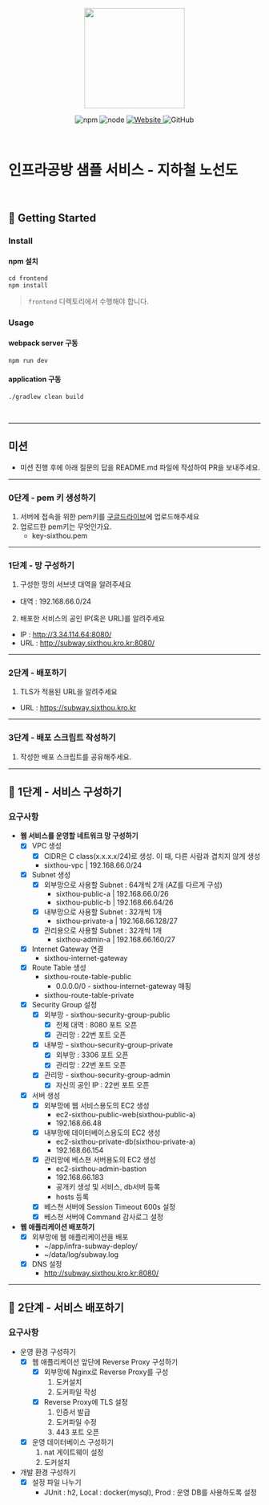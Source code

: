 <p align="center">
    <img width="200px;" src="https://raw.githubusercontent.com/woowacourse/atdd-subway-admin-frontend/master/images/main_logo.png"/>
</p>
<p align="center">
  <img alt="npm" src="https://img.shields.io/badge/npm-%3E%3D%205.5.0-blue">
  <img alt="node" src="https://img.shields.io/badge/node-%3E%3D%209.3.0-blue">
  <a href="https://edu.nextstep.camp/c/R89PYi5H" alt="nextstep atdd">
    <img alt="Website" src="https://img.shields.io/website?url=https%3A%2F%2Fedu.nextstep.camp%2Fc%2FR89PYi5H">
  </a>
  <img alt="GitHub" src="https://img.shields.io/github/license/next-step/atdd-subway-service">
</p>

<br>

# 인프라공방 샘플 서비스 - 지하철 노선도

<br>

## 🚀 Getting Started

### Install
#### npm 설치
```
cd frontend
npm install
```
> `frontend` 디렉토리에서 수행해야 합니다.

### Usage
#### webpack server 구동
```
npm run dev
```
#### application 구동
```
./gradlew clean build
```
<br>

---
## 미션
* 미션 진행 후에 아래 질문의 답을 README.md 파일에 작성하여 PR을 보내주세요.
---
### 0단계 - pem 키 생성하기
1. 서버에 접속을 위한 pem키를 [구글드라이브](https://drive.google.com/drive/folders/1dZiCUwNeH1LMglp8dyTqqsL1b2yBnzd1?usp=sharing)에 업로드해주세요
2. 업로드한 pem키는 무엇인가요.
   - key-sixthou.pem
---
### 1단계 - 망 구성하기
1. 구성한 망의 서브넷 대역을 알려주세요
- 대역 : 192.168.66.0/24
2. 배포한 서비스의 공인 IP(혹은 URL)를 알려주세요
- IP : http://3.34.114.64:8080/
- URL : http://subway.sixthou.kro.kr:8080/
---
### 2단계 - 배포하기
1. TLS가 적용된 URL을 알려주세요
- URL : https://subway.sixthou.kro.kr
---
### 3단계 - 배포 스크립트 작성하기
1. 작성한 배포 스크립트를 공유해주세요.

---
## 🚀 1단계 - 서비스 구성하기
### 요구사항
- **웹 서비스를 운영할 네트워크 망 구성하기**
  -[x] VPC 생성
    -[x] CIDR은 C class(x.x.x.x/24)로 생성. 이 때, 다른 사람과 겹치지 않게 생성
    - sixthou-vpc | 192.168.66.0/24
  -[x] Subnet 생성
    -[x] 외부망으로 사용할 Subnet : 64개씩 2개 (AZ를 다르게 구성)
      - sixthou-public-a | 192.168.66.0/26
      - sixthou-public-b | 192.168.66.64/26
    -[x] 내부망으로 사용할 Subnet : 32개씩 1개
      - sixthou-private-a | 192.168.66.128/27
    -[x] 관리용으로 사용할 Subnet : 32개씩 1개
      - sixthou-admin-a | 192.168.66.160/27
  -[x] Internet Gateway 연결
    - sixthou-internet-gateway
  -[x] Route Table 생성
    - sixthou-route-table-public
      -  0.0.0.0/0 - sixthou-internet-gateway 매핑
    - sixthou-route-table-private
  -[x] Security Group 설정
    -[x] 외부망 - sixthou-security-group-public
      -[x] 전체 대역 : 8080 포트 오픈
      -[x] 관리망 : 22번 포트 오픈
    -[x] 내부망 - sixthou-security-group-private
      -[x] 외부망 : 3306 포트 오픈
      -[x] 관리망 : 22번 포트 오픈
    -[x] 관리망 - sixthou-security-group-admin
      -[x] 자신의 공인 IP : 22번 포트 오픈
  -[x] 서버 생성
    -[x] 외부망에 웹 서비스용도의 EC2 생성
      - ec2-sixthou-public-web(sixthou-public-a)
      - 192.168.66.48
    -[x] 내부망에 데이터베이스용도의 EC2 생성
      - ec2-sixthou-private-db(sixthou-private-a)
      - 192.168.66.154
    -[x] 관리망에 베스쳔 서버용도의 EC2 생성
      - ec2-sixthou-admin-bastion
      - 192.168.66.183
      - 공개키 생성 및 서비스, db서버 등록
      - hosts 등록
    -[x] 베스쳔 서버에 Session Timeout 600s 설정
    -[x] 베스쳔 서버에 Command 감사로그 설정

- **웹 애플리케이션 배포하기**
  -[x] 외부망에 웹 애플리케이션을 배포
    - ~/app/infra-subway-deploy/
    - ~/data/log/subway.log
  -[x] DNS 설정
    - http://subway.sixthou.kro.kr:8080/


---
## 🚀 2단계 - 서비스 배포하기
### 요구사항
- 운영 환경 구성하기
  - [x] 웹 애플리케이션 앞단에 Reverse Proxy 구성하기
    - [x] 외부망에 Nginx로 Reverse Proxy를 구성
      1. 도커설치
      2. 도커파일 작성
    - [x] Reverse Proxy에 TLS 설정
      1. 인증서 발급
      2. 도커파일 수정
      3. 443 포트 오픈
  - [x] 운영 데이터베이스 구성하기
    1. nat 게이트웨이 설정
    2. 도커설치
- 개발 환경 구성하기
  - [x] 설정 파일 나누기
    - JUnit : h2, Local : docker(mysql), Prod : 운영 DB를 사용하도록 설정

